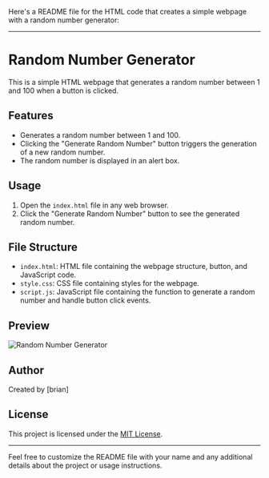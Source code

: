 Here's a README file for the HTML code that creates a simple webpage with a random number generator:

---

# Random Number Generator

This is a simple HTML webpage that generates a random number between 1 and 100 when a button is clicked.

## Features

- Generates a random number between 1 and 100.
- Clicking the "Generate Random Number" button triggers the generation of a new random number.
- The random number is displayed in an alert box.

## Usage

1. Open the `index.html` file in any web browser.
2. Click the "Generate Random Number" button to see the generated random number.

## File Structure

- `index.html`: HTML file containing the webpage structure, button, and JavaScript code.
- `style.css`: CSS file containing styles for the webpage.
- `script.js`: JavaScript file containing the function to generate a random number and handle button click events.

## Preview

![Random Number Generator](preview.png)

## Author

Created by [brian]

## License

This project is licensed under the [MIT License](LICENSE).

---

Feel free to customize the README file with your name and any additional details about the project or usage instructions.
